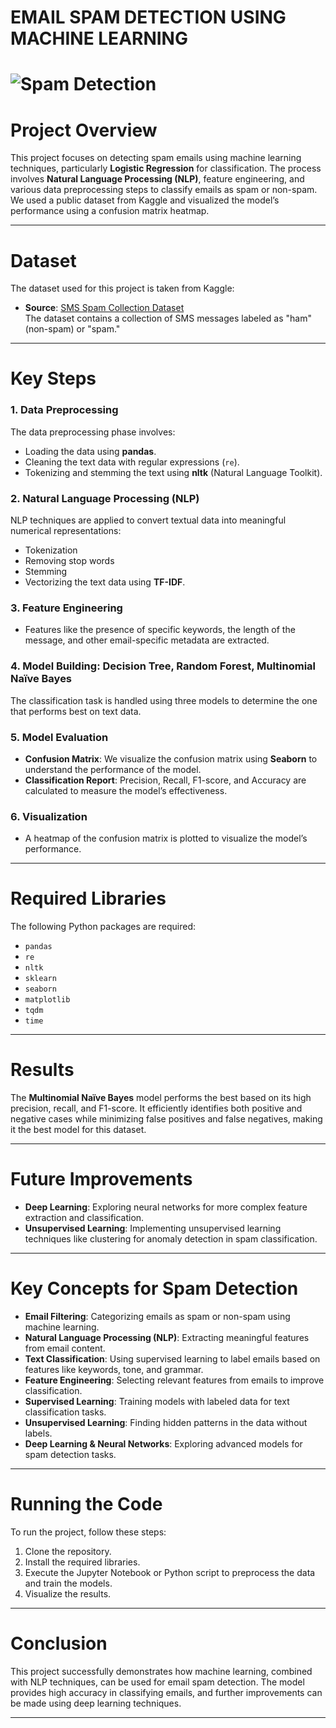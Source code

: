 # **EMAIL SPAM DETECTION USING MACHINE LEARNING**

# ![Spam Detection](https://thumbs.dreamstime.com/b/red-spam-detected-icon-phishing-scam-hacking-concept-cyber-security-concept-alert-message-red-spam-detected-icon-phishing-scam-242696284.jpg)

# **Project Overview**
This project focuses on detecting spam emails using machine learning techniques, particularly **Logistic Regression** for classification. The process involves **Natural Language Processing (NLP)**, feature engineering, and various data preprocessing steps to classify emails as spam or non-spam. We used a public dataset from Kaggle and visualized the model’s performance using a confusion matrix heatmap.

---

# **Dataset**
The dataset used for this project is taken from Kaggle:

- **Source**: [SMS Spam Collection Dataset](https://www.kaggle.com/datasets/uciml/sms-spam-collection-dataset/code)  
  The dataset contains a collection of SMS messages labeled as "ham" (non-spam) or "spam."

---

# **Key Steps**

### 1. Data Preprocessing
The data preprocessing phase involves:
- Loading the data using **pandas**.
- Cleaning the text data with regular expressions (`re`).
- Tokenizing and stemming the text using **nltk** (Natural Language Toolkit).

### 2. Natural Language Processing (NLP)
NLP techniques are applied to convert textual data into meaningful numerical representations:
- Tokenization
- Removing stop words
- Stemming
- Vectorizing the text data using **TF-IDF**.

### 3. Feature Engineering
- Features like the presence of specific keywords, the length of the message, and other email-specific metadata are extracted.

### 4. Model Building: **Decision Tree, Random Forest, Multinomial Naïve Bayes**
The classification task is handled using three models to determine the one that performs best on text data.

### 5. Model Evaluation
- **Confusion Matrix**: We visualize the confusion matrix using **Seaborn** to understand the performance of the model.
- **Classification Report**: Precision, Recall, F1-score, and Accuracy are calculated to measure the model’s effectiveness.

### 6. Visualization
- A heatmap of the confusion matrix is plotted to visualize the model’s performance.

---

# **Required Libraries**
The following Python packages are required:
- `pandas`
- `re`
- `nltk`
- `sklearn`
- `seaborn`
- `matplotlib`
- `tqdm`
- `time`

---

# **Results**
The **Multinomial Naïve Bayes** model performs the best based on its high precision, recall, and F1-score. It efficiently identifies both positive and negative cases while minimizing false positives and false negatives, making it the best model for this dataset.

---

# **Future Improvements**

- **Deep Learning**: Exploring neural networks for more complex feature extraction and classification.
- **Unsupervised Learning**: Implementing unsupervised learning techniques like clustering for anomaly detection in spam classification.

---

# **Key Concepts for Spam Detection**

- **Email Filtering**: Categorizing emails as spam or non-spam using machine learning.
- **Natural Language Processing (NLP)**: Extracting meaningful features from email content.
- **Text Classification**: Using supervised learning to label emails based on features like keywords, tone, and grammar.
- **Feature Engineering**: Selecting relevant features from emails to improve classification.
- **Supervised Learning**: Training models with labeled data for text classification tasks.
- **Unsupervised Learning**: Finding hidden patterns in the data without labels.
- **Deep Learning & Neural Networks**: Exploring advanced models for spam detection tasks.

---

# **Running the Code**

To run the project, follow these steps:
1. Clone the repository.
2. Install the required libraries.
3. Execute the Jupyter Notebook or Python script to preprocess the data and train the models.
4. Visualize the results.

---

# **Conclusion**

This project successfully demonstrates how machine learning, combined with NLP techniques, can be used for email spam detection. The model provides high accuracy in classifying emails, and further improvements can be made using deep learning techniques.

---

